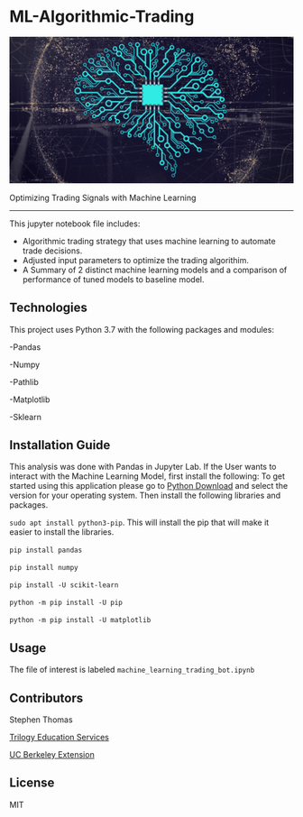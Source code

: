# ML-Algorithmic-Trading


![ml_image](Resources/ML_image.png)


Optimizing Trading Signals with Machine Learning

---

This jupyter notebook file includes:

- Algorithmic trading strategy that uses machine learning to automate trade decisions.
- Adjusted input parameters to optimize the trading algorithim.
- A Summary of 2 distinct machine learning models and a comparison of performance of tuned models to baseline model.

## Technologies

This project uses Python 3.7 with the following packages and modules:

-Pandas

-Numpy

-Pathlib

-Matplotlib

-Sklearn


## Installation Guide

This analysis was done with Pandas in Jupyter Lab. If the User wants to interact with the Machine Learning Model, first install the following:
  To get started using this application please go to [Python Download](https://www.python.org/downloads/) and select the version for your operating system. Then install the following libraries and packages.

``` sudo apt install python3-pip ```. This will install the pip that will make it easier to install the libraries.

``` pip install pandas ```

``` pip install numpy ```

``` pip install -U scikit-learn ```

``` python -m pip install -U pip ```

``` python -m pip install -U matplotlib ```


## Usage

The file of interest is labeled ``` machine_learning_trading_bot.ipynb ```


## Contributors

Stephen Thomas

[Trilogy Education Services](https://www.trilogyed.com/)

[UC Berkeley Extension ](https://extension.berkeley.edu/)



## License 

MIT





